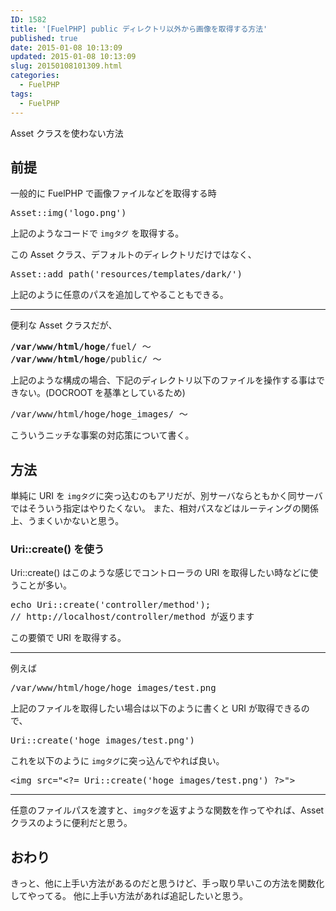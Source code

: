 ```yaml
---
ID: 1582
title: '[FuelPHP] public ディレクトリ以外から画像を取得する方法'
published: true
date: 2015-01-08 10:13:09
updated: 2015-01-08 10:13:09
slug: 20150108101309.html
categories:
  - FuelPHP
tags:
  - FuelPHP
---
```

Asset クラスを使わない方法
<!--more-->
<h2>前提</h2>
一般的に FuelPHP で画像ファイルなどを取得する時
<pre>Asset::img('logo.png')</pre>
上記のようなコードで <code>imgタグ</code> を取得する。

この Asset クラス、デフォルトのディレクトリだけではなく、
<pre>Asset::add_path('resources/templates/dark/')</pre>
上記のように任意のパスを追加してやることもできる。
<hr>
便利な Asset クラスだが、
<pre>
<b>/var/www/html/hoge</b>/fuel/ ～
<b>/var/www/html/hoge</b>/public/ ～
</pre>
上記のような構成の場合、下記のディレクトリ以下のファイルを操作する事はできない。(DOCROOT を基準としているため)
<pre>/var/www/html/hoge/hoge_images/ ～</pre>

こういうニッチな事案の対応策について書く。


<h2>方法</h2>
単純に URI を <code>imgタグ</code>に突っ込むのもアリだが、別サーバならともかく同サーバではそういう指定はやりたくない。
また、相対パスなどはルーティングの関係上、うまくいかないと思う。


<h3>Uri::create() を使う</h3>
Uri::create() はこのような感じでコントローラの URI を取得したい時などに使うことが多い。

<pre>echo Uri::create('controller/method');
// http://localhost/controller/method が返ります
</pre>

この要領で URI を取得する。

<hr>

例えば
<pre>/var/www/html/hoge/hoge_images/test.png</pre>
上記のファイルを取得したい場合は以下のように書くと URI が取得できるので、

<pre>Uri::create('hoge_images/test.png')</pre>

これを以下のように <code>imgタグ</code>に突っ込んでやれば良い。

<pre class="prettyprint linenums">&lt;img src="&lt;?= Uri::create('hoge_images/test.png') ?&gt;"&gt;</pre>

<hr>

任意のファイルパスを渡すと、<code>imgタグ</code>を返すような関数を作ってやれば、Asset クラスのように便利だと思う。

<h2>おわり</h2>

きっと、他に上手い方法があるのだと思うけど、手っ取り早いこの方法を関数化してやってる。
他に上手い方法があれば追記したいと思う。